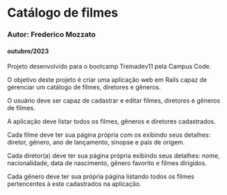 # Catálogo de filmes

### Autor: Frederico Mozzato
#### outubro/2023

Projeto desenvolvido para o bootcamp Treinadev11 pela Campus Code.

O objetivo deste projeto é criar uma aplicação web em Rails capaz de gerenciar um catálogo de filmes, diretores e gêneros.

O usuário deve ser capaz de cadastrar e editar filmes, diretores e gêneros de filmes.

A aplicação deve listar todos os filmes, gêneros e diretores cadastrados.

Cada filme deve ter sua página própria com os exibindo seus detalhes: diretor, gênero, ano de lançamento, sinopse e país de origem.

Cada diretor(a) deve ter sua página própria exibindo seus detalhes: nome, nacionalidade, data de nascimento, gênero favorito e filmes dirigidos.

Cada gênero deve ter sua própria página listando todos os filmes pertencentes à este cadastrados na aplicação.




